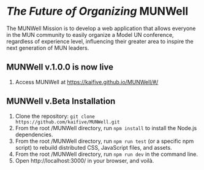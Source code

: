 # *The Future of Organizing* MUNWell
The MUNWell Mission is to develop a web application that allows everyone in the MUN community to easily organize a Model UN conference, regardless of experience level, influencing their greater area to inspire the next generation of MUN leaders.

## MUNWell v.1.0.0 is now live
1. Access MUNWell at https://kaifive.github.io/MUNWell/#/

## MUNWell v.Beta Installation
1. Clone the repository: ```git clone https://github.com/kaifive/MUNWell.git```
2. From the root /MUNWell directory, run ```npm install``` to install the Node.js dependencies.
3. From the root /MUNWell directory, run ```npm run test``` (or a specific npm script) to rebuild distributed CSS, JavaScript files, and assets.
4. From the root /MUNWell directory, run ```npm run dev``` in the command line.
5. Open http://localhost:3000/ in your browser, and voilà.
